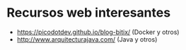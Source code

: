 # Recursos web interesantes

- https://picodotdev.github.io/blog-bitix/   (Docker y otros)
- http://www.arquitecturajava.com/  (Java y otros)
